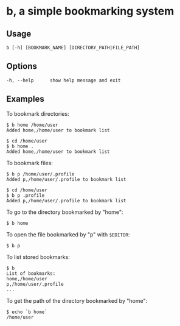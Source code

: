# b, a simple bookmarking system

## Usage

    b [-h] [BOOKMARK_NAME] [DIRECTORY_PATH|FILE_PATH]

## Options

    -h, --help      show help message and exit

## Examples

To bookmark directories:

    $ b home /home/user
    Added home,/home/user to bookmark list

    $ cd /home/user
    $ b home .
    Added home,/home/user to bookmark list

To bookmark files:

    $ b p /home/user/.profile
    Added p,/home/user/.profile to bookmark list

    $ cd /home/user
    $ b p .profile
    Added p,/home/user/.profile to bookmark list

To go to the directory bookmarked by "home":

    $ b home

To open the file bookmarked by "p" with `$EDITOR`:

    $ b p

To list stored bookmarks:

    $ b
    List of bookmarks:
    home,/home/user
    p,/home/user/.profile
    ...

To get the path of the directory bookmarked by "home":

    $ echo `b home`
    /home/user
